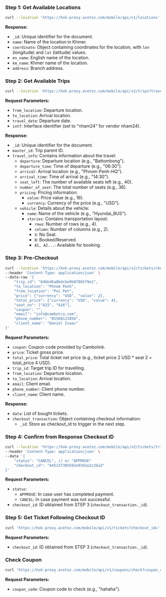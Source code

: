 ### Step 1: Get Available Locations
```sh
curl --location 'https://hok-proxy.acetoz.com/mobile/api/v1/locations'
```
**Response:**
- `_id`: Unique identifier for the document.
- `name`: Name of the location in Khmer.
- `coordinate`: Object containing coordinates for the location, with `lon` (longitude) and `lat` (latitude) values.
- `en_name`: English name of the location.
- `km_name`: Khmer name of the location.
- `address`: Branch address.

### Step 2: Get Available Trips
```sh
curl --location 'https://hok-proxy.acetoz.com/mobile/api/v2/trips?travel_date=2024-3-23&to_location=Phnom%20Penh&from_location=Poi%20Pet&intf=nham24'
```
**Request Parameters:**
- `from_location`: Departure location.
- `to_location`: Arrival location.
- `travel_date`: Departure date.
- `intf`: Interface identifier (set to "nham24" for vendor nham24).

**Response:**
- `_id`: Unique identifier for the document.
- `master_id`: Trip parent ID.
- `travel_info`: Contains information about the travel:
  - `departure`: Departure location (e.g., "Battombong").
  - `departure_time`: Time of departure (e.g., "06:30").
  - `arrival`: Arrival location (e.g., "Phnom Penh-HQ").
  - `arrival_time`: Time of arrival (e.g., "14:30").
  - `seat_left`: The number of available seats left (e.g., 40).
  - `number_of_seat`: The total number of seats (e.g., 36).
  - `pricing`: Pricing information:
    - `value`: Price value (e.g., 16).
    - `currency`: Currency of the price (e.g., "USD").
  - `vehicle`: Details about the vehicle:
    - `name`: Name of the vehicle (e.g., "Hyundai_BUS").
    - `stories`: Contains transportation layout:
      - `rows`: Number of rows (e.g., 4).
      - `column`: Number of columns (e.g., 2).
      - `X`: No Seat.
      - `B`: Booked/Reserved.
      - `A1, A2...`: Available for booking.

### Step 3: Pre-Checkout
```sh
curl --location 'https://hok-proxy.acetoz.com/mobile/api/v2/tickets/checkout' \
--header 'Content-Type: application/json' \
--data-raw '{
    "trip_id": "64bb46a0bdcbe9b07865f9e1",
    "to_location": "Phnom Penh",
    "from_location": "Poi Pet",
    "price": {"currency": "USD", "value": 2},
    "total_price": {"currency": "USD", "value": 4},
    "seat_no": ["A15", "A16"],
    "coupon": "",
    "email": "info@cambotra.com",
    "phone_number": "85560123456",
    "client_name": "Daniel Isaac"
}'
```
**Request Parameters:**
- `coupon`: Coupon code provided by Cambolink.
- `price`: Ticket gross price.
- `total_price`: Total ticket net price (e.g., ticket price 2 USD * seat 2 = total_price 4 USD).
- `trip_id`: Target trip ID for travelling.
- `from_location`: Departure location.
- `to_location`: Arrival location.
- `email`: Client email.
- `phone_number`: Client phone number.
- `client_name`: Client name.

**Response:**
- `data`: List of bought tickets.
- `checkout_transaction`: Object containing checkout information:
  - `_id`: Store as checkout_id to trigger in the next step.

### Step 4: Confirm from Response Checkout ID
```sh
curl --location 'https://hok-proxy.acetoz.com/mobile/api/v2/tickets/trigger' \
--header 'Content-Type: application/json' \
--data '{
    "status": "CANCEL", // or "APPROVE"
    "checkout_id": "645137385582e93d1e2c2ba3"
}'
```
**Request Parameters:**
- `status`: 
  - `APPROVE`: In case user has completed payment.
  - `CANCEL`: In case payment was not successful.
- `checkout_id`: ID obtained from STEP 3 (`checkout_transaction._id`).

### Step 5: Get Ticket Following Checkout ID
```sh
curl 'https://hok-proxy.acetoz.com/mobile/api/v1/tickets?checkout_id='
```
**Request Parameters:**
- `checkout_id`: ID obtained from STEP 3 (`checkout_transaction._id`).

### Check Coupon
```sh
curl 'https://hok-proxy.acetoz.com/mobile/api/v1/coupons/check?coupon_code=hahaha'
```
**Request Parameters:**
- `coupon_code`: Coupon code to check (e.g., "hahaha").

